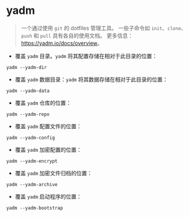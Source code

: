 # yadm

> 一个通过使用 `git` 的 dotfiles 管理工具。
> 一些子命令如 `init`、`clone`、`push` 和 `pull` 具有各自的使用文档。
> 更多信息：<https://yadm.io/docs/overview>。

- 覆盖 `yadm` 目录。`yadm` 将其配置存储在相对于此目录的位置：

`yadm --yadm-dir`

- 覆盖 `yadm` 数据目录：`yadm` 将其数据存储在相对于此目录的位置：

`yadm --yadm-data`

- 覆盖 `yadm` 仓库的位置：

`yadm --yadm-repo`

- 覆盖 `yadm` 配置文件的位置：

`yadm --yadm-config`

- 覆盖 `yadm` 加密配置的位置：

`yadm --yadm-encrypt`

- 覆盖 `yadm` 加密文件归档的位置：

`yadm --yadm-archive`

- 覆盖 `yadm` 启动程序的位置：

`yadm --yadm-bootstrap`
